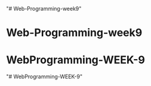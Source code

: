 "# Web-Programming-week9" 
# Web-Programming-week9
# WebProgramming-WEEK-9
"# WebProgramming-WEEK-9" 
